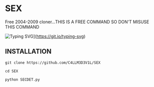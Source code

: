 # SEX
Free 2004-2009 cloner...THIS IS A FREE COMMAND SO DON'T MISUSE THIS COMMAND 


![Typing SVG](https://readme-typing-svg.herokuapp.com?font=Neuton&size=25&color=30FF40&background=000000&center=true&vCenter=true&width=360&height=60&lines=Hello+World%2C+Farhan-XD+Here;today+I+will+tell+you+;how+to+decompile+marshal+scripts+%3Av)](https://git.io/typing-svg)


## INSTALLATION

`git clone https://github.com/C4LLM3D3V1L/SEX`

`cd SEX`

`python SECDET.py`
